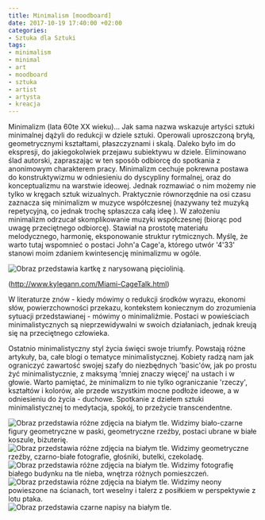```yaml
---
title: Minimalism [moodboard]
date: 2017-10-19 17:40:00 +02:00
categories:
- Sztuka dla Sztuki
tags:
- minimalism
- minimal
- art
- moodboard
- sztuka
- artist
- artysta
- kreacja
---
```


Minimalizm (lata 60te XX wieku)... Jak sama nazwa wskazuje artyści sztuki minimalnej dążyli do redukcji w dziele sztuki. Operowali uproszczoną bryłą, geometrycznymi kształtami, płaszczyznami i skalą. Daleko było im do ekspresji, do jakiegokolwiek przejawu subiektywu w dziele. Eliminowano ślad autorski, zapraszając w ten sposób odbiorcę do spotkania z anonimowym charakterem pracy.
Minimalizm cechuje pokrewna postawa do konstruktywizmu w odniesieniu do dyscypliny formalnej, oraz do konceptualizmu na warstwie ideowej.
Jednak rozmawiać o nim możemy nie tylko w kręgach sztuk wizualnych. Praktycznie równorzędnie na osi czasu zaznacza się minimalizm w muzyce współczesnej (nazywany też muzyką repetycyjną, co jednak trochę spłaszcza całą ideę ). W założeniu minimalizm odrzucał skomplikowanie muzyki współczesnej (biorąc pod uwagę przeciętnego odbiorcę). Stawiał na prostotę materiału melodycznego, harmonię, eksponowanie struktur rytmicznych. Myślę, że warto tutaj wspomnieć o postaci John'a Cage'a, którego utwór '4'33' stanowi moim zdaniem kwintesencję minimalizmu w ogóle.

![Obraz przedstawia kartkę z narysowaną pięciolinią.](https://assets1.ello.co/uploads/asset/attachment/6385513/ello-optimized-a0405c31.jpg)

(http://www.kylegann.com/Miami-CageTalk.html)



W literaturze znów - kiedy mówimy o redukcji środków wyrazu, ekonomi słów, powierzchowności przekazu, kontekstem koniecznym do zrozumienia sytuacji przedstawianej -  mówimy o minimaliźmie. Postaci w powieściach minimalistycznych są nieprzewidywalni w swoich działaniach, jednak kreują się na przeciętnego człowieka.

Ostatnio minimalistyczny styl życia święci swoje triumfy. Powstają różne artykuły, ba, całe blogi o tematyce minimalistycznej. Kobiety radzą nam jak ograniczyć zawartość swojej szafy do niezbędnych 'basic'ów, jak po prostu żyć minimalistycznie, z maksymą 'mniej znaczy więcej' na ustach i w głowie. Warto pamiętać, że minimalizm to nie tylko ograniczanie 'rzeczy', kształtów i kolorów, ale przede wszystkim mocne podłoże ideowe, a w odniesieniu do życia - duchowe. Spotkanie z dziełem sztuki minimalistycznej to medytacja, spokój, to przeżycie transcendentne. 



![Obraz przedstawia różne zdjęcia na białym tle. Widzimy biało-czarne figury geometryczne w paski, geometryczne rzeźby, postaci ubrane w białe koszule, biżuterię.](https://assets0.ello.co/uploads/asset/attachment/6381375/ello-optimized-88c1a139.jpg)
![Obraz przedstawia różne zdjęcia na białym tle. Widzimy geometryczne rzeźby, czarno-białe fotografie, głośniki, butelki, czekoladę.](https://assets0.ello.co/uploads/asset/attachment/6381378/ello-optimized-6dc1ba0b.jpg)
![Obraz przedstawia różne zdjęcia na białym tle. Widzimy fotografię białego budynku na tle nieba, wnętrza różnych pomieszczeń.](https://assets2.ello.co/uploads/asset/attachment/6381383/ello-optimized-74ce6d95.jpg)
![Obraz przedstawia różne zdjęcia na białym tle. Widzimy neony powieszone na ścianach, tort weselny i talerz z posiłkiem w perspektywie z lotu ptaka.](https://assets0.ello.co/uploads/asset/attachment/6381385/ello-optimized-d90f3f41.jpg)
![Obraz przedstawia czarne napisy na białym tle.](https://assets2.ello.co/uploads/asset/attachment/6381386/ello-optimized-0ace10db.jpg)